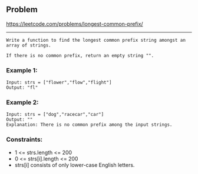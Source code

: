 ## Problem

https://leetcode.com/problems/longest-common-prefix/

---
```
Write a function to find the longest common prefix string amongst an array of strings.

If there is no common prefix, return an empty string "".
```
### Example 1:
```
Input: strs = ["flower","flow","flight"]
Output: "fl"
```
### Example 2:
```
Input: strs = ["dog","racecar","car"]
Output: ""
Explanation: There is no common prefix among the input strings.
```
### Constraints:
- 1 <= strs.length <= 200
- 0 <= strs[i].length <= 200
- strs[i] consists of only lower-case English letters.
